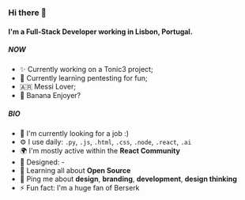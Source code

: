 ### Hi there 👋

#### I'm a Full-Stack Developer working in Lisbon, Portugal.

##### NOW

- ✨ Currently working on a Tonic3 project;
- 📖 Currently learning pentesting for fun;
- 🇦🇷 Messi Lover;
- 🍌 Banana Enjoyer?

##### BIO

- 🏢 I'm currently looking for a job :)
- ⚙️ I use daily: `.py`, `.js`, `.html`, `.css`, `.node`, `.react`, `.ai`
- 🌍 I'm mostly active within the **React Community**
- 💅 Designed: -
- 🌱 Learning all about **Open Source**
- 💬 Ping me about **design**, **branding**, **development**, **design thinking**
- ⚡️ Fun fact: I'm a huge fan of Berserk
